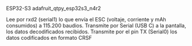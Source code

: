 ESP32-S3 adafruit_qtpy_esp32s3_n4r2

Lee por rxd2 (serial1) lo que envía el ESC (voltaje, corriente y mAh consumidos) a 115.200 baudios.
Transmite por Serial (USB C) a la pantalla, los datos decodificados recibidos.
Transmite por el pin TX (Serial0) los datos codificados en formato CRSF
